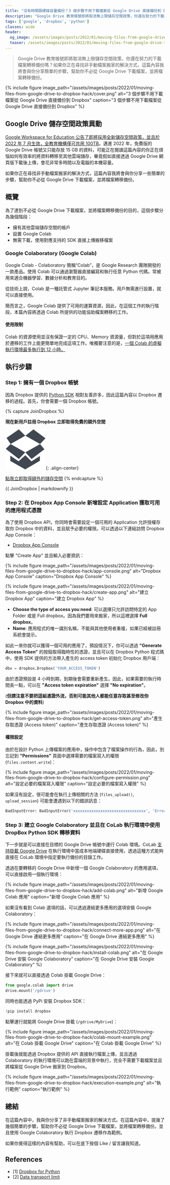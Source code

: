 ```yaml
---
title: "沒有時間跟硬碟容量備份？3 個步驟不用下載檔案從 Google Drive 直接備份到 Dropbox"
description: "Google Drive 教育帳號即將取消無上限儲存空間政策，你還在努力的下載檔案轉移備份嗎？如果你正在尋找非手動檔案搬家的解決方式，這篇內容我將會與你分享簡單的步驟，幫助你不必從 Google Drive 下載檔案，並將檔案轉移備份。"
tags: ['google', 'dropbox', 'python']
classes: wide
header:
  og_image: /assets/images/posts/2022/01/moving-files-from-google-drive-to-dropbox-hack/cover.png
  teaser: /assets/images/posts/2022/01/moving-files-from-google-drive-to-dropbox-hack/cover.png
---
```


> Google Drive 教育帳號即將取消無上限儲存空間政策，你還在努力的下載檔案轉移備份嗎？如果你正在尋找非手動檔案搬家的解決方式，這篇內容我將會與你分享簡單的步驟，幫助你不必從 Google Drive 下載檔案，並將檔案轉移備份。

{% include figure image_path="/assets/images/posts/2022/01/moving-files-from-google-drive-to-dropbox-hack/cover.png" alt="3 個步驟不用下載檔案從 Google Drive 直接備份到 Dropbox" caption="3 個步驟不用下載檔案從 Google Drive 直接備份到 Dropbox" %}

## Google Drive 儲存空間政策異動

[Google Workspace for Education 公告了即將採用全新儲存空間政策，並且於 2022 年 7 月生效，全教育機構僅可共用 100TB](https://support.google.com/a/answer/10431555?hl=zh-Hant)。邁進 2022 年，免費版的 Google Drive 帳號又只能存放 15 GB 的資料，可能正在閱讀這篇內容的你正在煩惱如何有效率的將資料轉移至其他雲端儲存，畢竟假如直接透過 Google Drive 網頁版下載後上傳，會花非常多時間以及電腦的本機容量。

如果你正在尋找非手動檔案搬家的解決方式，這篇內容我將會與你分享一些簡單的步驟，幫助你不必從 Google Drive 下載檔案，並將檔案轉移備份。

## 概覽

為了達到不必從 Google Drive 下載檔案，並將檔案轉移備份的目的，這個步驟分為幾個階段：

- 擁有其他雲端儲存空間的帳戶
- 設置 Google Colab
- 無需下載，使用對應支持的 SDK 直接上傳搬移檔案

### Google Colaboratory (Google Colab)

Google Colab - Colaboratory 簡稱“Colab”，是 Google Research 團隊開發的一款產品。使用 Colab 可以通過瀏覽器直接編寫和執行任意 Python 代碼。常被用來適合機器學習、數據分析和教育目的。

從技術上說，Colab 是一種託管式 Jupyter 筆記本服務。用戶無需進行設置，就可以直接使用。

簡而言之，Google Colab 提供了可用的運算資源，因此，在這個工作的執行階段，本篇內容將透過 Colab 所提供的功能協助檔案轉移的工作。

#### 使用限制

Colab 的資源使用並沒有保證一定的 CPU、Memory 資源量，但對於這項用應用於遷移的工作上能更簡單地完成這項工作。唯獨要注意的是，[一個 Colab 的虛擬執行環境最多執行到 12 小時。](https://research.google.com/colaboratory/faq.html)

## 執行步驟

### Step 1: 擁有一個 Dropbox 帳號

因為 Dropbox 提供的 [Python SDK](https://www.dropbox.com/developers/documentation/python#overview) 相對友善許多，因此這篇內容以 Dropbox 遷移的過程。首先，你會需要一個 Dropbox 帳號。

{% capture JoinDropbox %}

**現在新用戶註冊 Dropbox 立即取得免費的額外空間**

![dropbox-logo](/assets/images/posts/2017/01/apache-and-php-upload-large-file/box.png){: .align-center}

<a href="https://www.dropbox.com/referrals/AADNvoU8p9INJLaRJM0B_ZE1M2xRY33OD2U?src=global9" class="btn btn--inverse btn--x-large align-center">點我立即取得額外的儲存空間</a>
{% endcapture %}

<div class="notice--primary">{{ JoinDropbox | markdownify }}</div>

### Step 2: 在 Dropbox App Console 新增設定 Application 獲取可用的應用程式憑證

為了使用 Dropbox API，你同時會需要設定一個可用的 Application 允許授權存取你 Dropbox 中的資料，並且賦予必要的權限。可以透過以下連結訪問 Dropbox App Console：

- [Dropbox App Console](https://www.dropbox.com/developers/apps)

點擊 "Create App" 並且輸入必要資訊：

{% include figure image_path="/assets/images/posts/2022/01/moving-files-from-google-drive-to-dropbox-hack/app-console.png" alt="Dropbox App Console" caption="Dropbox App Console" %}

{% include figure image_path="/assets/images/posts/2022/01/moving-files-from-google-drive-to-dropbox-hack/create-app.png" alt="建立 Dropbox App" caption="建立 Dropbox App" %}

- **Choose the type of access you need**: 可以選擇只允許訪問特定的 App Folder 或是 Full dropbox。因為我們要用來搬家，所以這裡選擇 **Full dropbox**。
- **Name**: 應用程式的唯一識別名稱，不能與其他使用者重複，如果已經被註冊系統會提示。

如此一來你就可以獲得一個可用的應用了，預設情況下，你可以透過 **"Generate Access Token"** 的按鈕取得臨時性的憑證，並且可以在 Dropbox Python 程式碼中，使用 SDK 提供的方法帶入產生的 access token 初始化 Dropbox 用戶端：

```python
dbx = dropbox.Dropbox('YOUR_ACCESS_TOKEN')
```

由於憑證預設是 4 小時到期，到期後會需要重新產生。因此，如果需要的執行時間長一點，可以在 **"Access token expiration"** 選擇 **"No expiration"**。

(**但請注意不要把這組憑證外流，否則可能其他人都能任意存取甚至修改你 Dropbox 中的資料**)

{% include figure image_path="/assets/images/posts/2022/01/moving-files-from-google-drive-to-dropbox-hack/get-access-token.png" alt="產生存取憑證 (Access token)" caption="產生存取憑證 (Access token)" %}

#### 權限設定

由於在設計 Python 上傳檔案的應用中，操作中包含了檔案操作的行為，因此，別忘記到 **"Permissions"** 頁面中選擇需要的檔案寫入的權限 (`files.content.write`)：

{% include figure image_path="/assets/images/posts/2022/01/moving-files-from-google-drive-to-dropbox-hack/configure-permission.png" alt="設定必要的檔案寫入權限" caption="設定必要的檔案寫入權限" %}

如果沒有設定，很可能會在執行上傳相關的方法 (`files_upload()`, `upload_session`) 可能會遭遇到以下的錯誤訊息：

```python
BadInputError: BadInputError('xxxxxxxxxxxxxxxxxxxxxxxxxxxxxxxx', 'Error in call to API function "files/upload_session/start": Your app is not permitted to access this endpoint because it does not have the required scope \'files.content.write\'. The owner of the app can enable the scope for the app using the Permissions tab on the App Console.')
```

### Step 3: 建立 Google Colaboratory 並且在 CoLab 執行環境中使用 DropBox Python SDK 轉移資料

下一步就是可以直接在目標的 Google Drive 帳號中運行 Colab 環境。CoLab [支持掛載 Google Drive](https://colab.research.google.com/notebooks/io.ipynb#scrollTo=u22w3BFiOveA) 在執行環境中當成本地端硬碟直接使用，透過這種方式能夠直接在 CoLab 環境中指定要執行備份的目錄工作。

透過在要轉移的 Google Drive 中新增一個 Google Colaboratory 的應用選項，可以直接啟用一個執行環境：

{% include figure image_path="/assets/images/posts/2022/01/moving-files-from-google-drive-to-dropbox-hack/add-colab.png" alt="新增 Google Colab 應用" caption="新增 Google Colab 應用" %}

如果沒有看到 Colab 選項的話，可以透過連結更多應用的選項安裝 Google Colaboratory：

{% include figure image_path="/assets/images/posts/2022/01/moving-files-from-google-drive-to-dropbox-hack/connect-more-app.png" alt="在 Google Drive 連結更多應用" caption="在 Google Drive 連結更多應用" %}

{% include figure image_path="/assets/images/posts/2022/01/moving-files-from-google-drive-to-dropbox-hack/install-colab.png" alt="在 Google Drive 安裝 Google Colaboratory" caption="在 Google Drive 安裝 Google Colaboratory" %}

接下來就可以直接透過 Colab 掛載 Google Drive：

```python
from google.colab import drive
drive.mount('/gdrive')
```

同時也能透過 PyPi 安裝 Dropbox SDK：

```python
!pip install dropbox
```

點擊運行就能將 Google Drive 掛載 (`/gdrive/MyDrive`)：

{% include figure image_path="/assets/images/posts/2022/01/moving-files-from-google-drive-to-dropbox-hack/colab-mount-example.png" alt="在 Colab 掛載 Google Drive" caption="在 Colab 掛載 Google Drive" %}

掛載後就能透過 Dropbox 提供的 API 直接執行檔案上傳，並且透過 Colaboratory 的執行環境可以跑在雲端的背景中執行，完全不需要下載檔案並且將檔案從 Google Drive 搬家到 Dropbox。

{% include figure image_path="/assets/images/posts/2022/01/moving-files-from-google-drive-to-dropbox-hack/execution-example.png" alt="執行範例" caption="執行範例" %}

## 總結

在這篇內容中，我與你分享了非手動檔案搬家的解決方式。在這篇內容中，提幾了幾個簡單的步驟，幫助你不必從 Google Drive 下載檔案，並將檔案轉移備份。並且使用 Google Colaboratory 執行 Dropbox 遷移作為範例。

如果你覺得這樣的內容有幫助，可以在底下按個 Like / 留言讓我知道。

## References

- [1] [Dropbox for Python](https://dropbox-sdk-python.readthedocs.io/en/latest/api/dropbox.html?highlight=upload)
- [2] [Data transport limit](https://www.dropbox.com/developers/reference/data-transport-limit)


